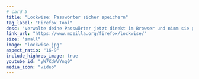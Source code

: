 ```yaml
---
# card 5
title: "Lockwise: Passwörter sicher speichern"
tag_label: "Firefox Tool"
desc: "Verwalte deine Passwörter jetzt direkt im Browser und nimm sie per Lockwise App mit aufs Smartphone oder Tablet."
link_url: "https://www.mozilla.org/firefox/lockwise/"
size: "small"
image: "lockwise.jpg"
aspect_ratio: "16-9"
include_highres_image: true
youtube_id: "yW7KdWVYng0"
media_icon: "video"
---
```

